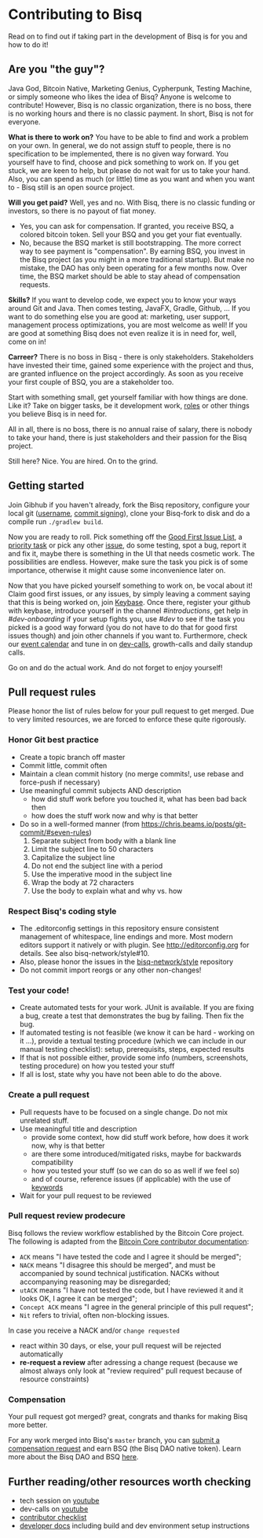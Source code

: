 # Contributing to Bisq

Read on to find out if taking part in the development of Bisq is for you and how to do it!

## Are you "the guy"?

Java God, Bitcoin Native, Marketing Genius, Cypherpunk, Testing Machine, or simply someone who likes the idea of Bisq? Anyone is welcome to contribute! However, Bisq is no classic organization, there is no boss, there is no working hours and there is no classic payment. In short, Bisq is not for everyone.

**What is there to work on?** You have to be able to find and work a problem on your own. In general, we do not assign stuff to people, there is no specification to be implemented, there is no given way forward. You yourself have to find, choose and pick something to work on. If you get stuck, we are keen to help, but please do not wait for us to take your hand. Also, you can spend as much (or little) time as you want and when you want to - Bisq still is an open source project.

**Will you get paid?** Well, yes and no. With Bisq, there is no classic funding or investors, so there is no payout of fiat money.
- Yes, you can ask for compensation. If granted, you receive BSQ, a colored bitcoin token. Sell your BSQ and you get your fiat eventually.
- No, because the BSQ market is still bootstrapping. The more correct way to see payment is "compensation". By earning BSQ, you invest in the Bisq project (as you might in a more traditional startup). But make no mistake, the DAO has only been operating for a few months now. Over time, the BSQ market should be able to stay ahead of compensation requests.

**Skills?**
If you want to develop code, we expect you to know your ways around Git and Java. Then comes testing, JavaFX, Gradle, Github, ... If you want to do something else you are good at: marketing, user support, management process optimizations, you are most welcome as well!
If you are good at something Bisq does not even realize it is in need for, well, come on in!

**Carreer?** There is no boss in Bisq - there is only stakeholders. Stakeholders have invested their time, gained some experience with the project and thus, are granted influence on the project accordingly. As soon as you receive your first couple of BSQ, you are a stakeholder too.

Start with something small, get yourself familiar with how things are done. Like it? Take on bigger tasks, be it development work, [roles](https://github.com/bisq-network/roles/issues) or other things you believe Bisq is in need for.

All in all, there is no boss, there is no annual raise of salary, there is nobody to take your hand, there is just stakeholders and their passion for the Bisq project.




Still here? Nice. You are hired. On to the grind.

## Getting started

Join Gibhub if you haven't already, fork the Bisq repository, configure your local git ([username](https://help.github.com/articles/setting-your-username-in-git/), [commit signing](https://help.github.com/articles/signing-commits-with-gpg/)), clone your Bisq-fork to disk and do a compile run `./gradlew build`.

Now you are ready to roll. Pick something off the [Good First Issue List](https://github.com/bisq-network/bisq/issues?q=is%3Aopen+is%3Aissue+label%3Ais%3Apriority), a [priority task](https://github.com/bisq-network/bisq/issues?q=is%3Aopen+is%3Aissue+label%3A%22good+first+issue%22) or pick any other [issue](https://github.com/bisq-network/bisq/issues), do some testing, spot a bug, report it and fix it, maybe there is something in the UI that needs cosmetic work. The possibilities are endless. However, make sure the task you pick is of some importance, otherwise it might cause some inconvenience later on.

Now that you have picked yourself something to work on, be vocal about it! Claim good first issues, or any issues, by simply leaving a comment saying that this is being worked on, join [Keybase](https://keybase.io/team/bisq). Once there, register your github with keybase, introduce yourself in the channel *#introductions*, get help in *#dev-onboarding* if your setup fights you, use *#dev* to see if the task you picked is a good way forward (you do not have to do that for good first issues though) and join other channels if you want to. Furthermore, check our [event calendar](https://bisq.network/calendar) and tune in on [dev-calls](hhttps://github.com/bisq-network/events/issues?q=Dev-Call), growth-calls and daily standup calls.

Go on and do the actual work. And do not forget to enjoy yourself!


## Pull request rules

Please honor the list of rules below for your pull request to get merged. Due to very limited resources, we are forced to enforce these quite rigorously.

### Honor Git best practice
 - Create a topic branch off master
 - Commit little, commit often
 - Maintain a clean commit history (no merge commits!, use rebase and force-push if necessary)
 - Use meaningful commit subjects AND description
   - how did stuff work before you touched it, what has been bad back then
   - how does the stuff work now and why is that better
 - Do so in a well-formed manner (from https://chris.beams.io/posts/git-commit/#seven-rules)
   1. Separate subject from body with a blank line
   2. Limit the subject line to 50 characters
   3. Capitalize the subject line
   4. Do not end the subject line with a period
   5. Use the imperative mood in the subject line
   6. Wrap the body at 72 characters
   7. Use the body to explain what and why vs. how

### Respect Bisq's coding style
 - The .editorconfig settings in this repository ensure consistent management of whitespace, line endings and more. Most modern editors support it natively or with plugin. See http://editorconfig.org for details. See also bisq-network/style#10.
 - Also, please honor the issues in the [bisq-network/style](https://github.com/bisq-network/style/issues) repository
 - Do not commit import reorgs or any other non-changes!


### Test your code!
 - Create automated tests for your work. JUnit is available. If you are fixing a bug, create a test that demonstrates the bug by failing. Then fix the bug.
 - If automated testing is not feasible (we know it can be hard - working on it ...), provide a textual testing procedure (which we can include in our manual testing checklist): setup, prerequisits, steps, expected results
 - If that is not possible either, provide some info (numbers, screenshots, testing procedure) on how you tested your stuff
 - If all is lost, state why you have not been able to do the above.

### Create a pull request
- Pull requests have to be focused on a single change. Do not mix unrelated stuff.
- Use meaningful title and description
  - provide some context, how did stuff work before, how does it work now, why is that better
  - are there some introduced/mitigated risks, maybe for backwards compatibility
  - how you tested your stuff (so we can do so as well if we feel so)
  - and of course, reference issues (if applicable) with the use of [keywords](https://help.github.com/en/github/managing-your-work-on-github/closing-issues-using-keywords)
- Wait for your pull request to be reviewed

### Pull request review prodecure
Bisq follows the review workflow established by the Bitcoin Core project. The following is adapted from the [Bitcoin Core contributor documentation](https://github.com/bitcoin/bitcoin/blob/master/CONTRIBUTING.md#peer-review): 
 - `ACK` means "I have tested the code and I agree it should be merged";
 - `NACK` means "I disagree this should be merged", and must be accompanied by sound technical justification. NACKs without accompanying reasoning may be disregarded;
 - `utACK` means "I have not tested the code, but I have reviewed it and it looks OK, I agree it can be merged";
 - `Concept ACK` means "I agree in the general principle of this pull request";
 - `Nit` refers to trivial, often non-blocking issues.

In case you receive a NACK and/or `change requested`
 - react within 30 days, or else, your pull request will be rejected automatically
 - **re-request a review** after adressing a change request (because we almost always only look at "review required" pull request because of resource constraints)

### Compensation

Your pull request got merged? great, congrats and thanks for making Bisq more better.

For any work merged into Bisq's `master` branch, you can [submit a compensation request](https://docs.bisq.network/dao/phase-zero.html#how-to-request-compensation) and earn BSQ (the Bisq DAO native token). Learn more about the Bisq DAO and BSQ [here](https://docs.bisq.network/dao/phase-zero.html).


## Further reading/other resources worth checking

 - tech session on [youtube](https://www.youtube.com/watch?v=ulmUVh3XjRg&list=PLFH5SztL5cYOtcg64PntHlbtLoiO3HAjB)
 - dev-calls on [youtube](https://www.youtube.com/watch?v=YnTA3p-5v00&list=PLFH5SztL5cYN1m9v_NvpXxvP7_XIKF3At)
 - [contributor checklist](https://docs.bisq.network/contributor-checklist.html)
 - [developer docs](docs#readme) including build and dev environment setup instructions

